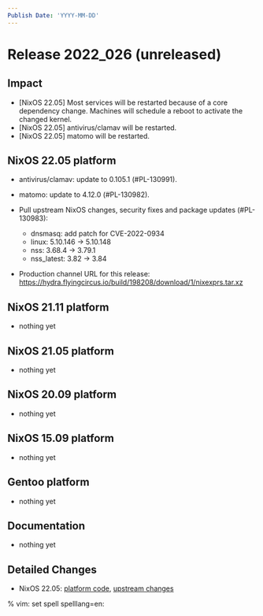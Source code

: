 ```yaml
---
Publish Date: 'YYYY-MM-DD'
---
```


# Release 2022_026 (unreleased)

## Impact

- \[NixOS 22.05\] Most services will be restarted because of a core dependency
   change. Machines will schedule a reboot to activate the changed kernel.
- \[NixOS 22.05\] antivirus/clamav will be restarted.
- \[NixOS 22.05\] matomo will be restarted.

## NixOS 22.05 platform

- antivirus/clamav: update to 0.105.1 (#PL-130991).
- matomo: update to 4.12.0 (#PL-130982).
- Pull upstream NixOS changes, security fixes and package updates (#PL-130983):

  - dnsmasq: add patch for CVE-2022-0934
  - linux: 5.10.146 -> 5.10.148
  - nss: 3.68.4 -> 3.79.1
  - nss_latest: 3.82 -> 3.84
- Production channel URL for this release: https://hydra.flyingcircus.io/build/198208/download/1/nixexprs.tar.xz

## NixOS 21.11 platform

- nothing yet

## NixOS 21.05 platform

- nothing yet

## NixOS 20.09 platform

- nothing yet

## NixOS 15.09 platform

- nothing yet

## Gentoo platform

- nothing yet

## Documentation

- nothing yet

## Detailed Changes
- NixOS 22.05: [platform code](https://github.com/flyingcircusio/fc-nixos/compare/fc/r2022_025/22.05...7947bf323f5c29fa5b8a88799fb075dc88ead7ec),
  [upstream changes](https://github.com/flyingcircusio/nixpkgs/compare/15c1a6ad051456efd0d8b8e53b8b168155f63326...28678fc261b58453e2c64b70c838b70d8c11fc38)


% vim: set spell spelllang=en:
